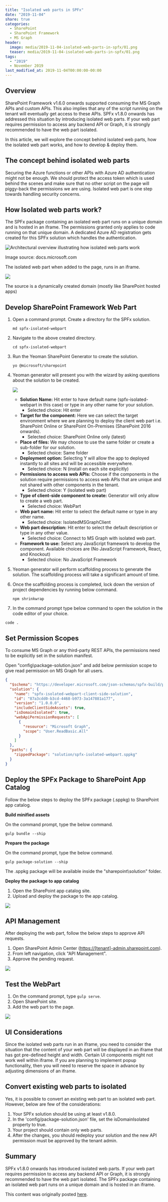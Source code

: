 ```yaml
---
title: "Isolated web parts in SPFx"
date: "2019-11-04"
share: true
categories:
  - SharePoint
  - SharePoint Framework
  - MS Graph
header:
  image: media/2019-11-04-isolated-web-parts-in-spfx/01.png
  teaser: media/2019-11-04-isolated-web-parts-in-spfx/01.png
tags:
  - "2019"
  - November 2019
last_modified_at: 2019-11-04T00:00:00-00:00
---
```


## Overview

SharePoint Framework v1.6.0 onwards supported consuming the MS Graph APIs and custom APIs. This also implies that any of the script running on the tenant will eventually get access to these APIs. SPFx v1.8.0 onwards has addressed this situation by introducing isolated web parts. If your web part requires permission to access any backend API or Graph, it is strongly recommended to have the web part isolated.

In this article, we will explore the concept behind isolated web parts, how the isolated web part works, and how to develop & deploy them.


## The concept behind isolated web parts

Securing the Azure functions or other APIs with Azure AD authentication might not be enough. We should protect the access token which is used behind the scenes and make sure that no other script on the page will piggy-back the permissions we are using. Isolated web part is one step towards handling security concerns.


## How Isolated web parts work?

The SPFx package containing an isolated web part runs on a unique domain and is hosted in an iframe. The permissions granted only applies to code running on that unique domain. A dedicated Azure AD registration gets created for this SPFx solution which handles the authentication.

![Architectural overview illustrating how isolated web parts work](/media/2019-11-04-isolated-web-parts-in-spfx/01.png)

Image source: docs.microsoft.com


The isolated web part when added to the page, runs in an iframe.

![](/media/2019-11-04-isolated-web-parts-in-spfx/02.png)

The source is a dynamically created domain (mostly like SharePoint hosted apps)


## Develop SharePoint Framework Web Part

1. Open a command prompt. Create a directory for the SPFx solution.

    ```
    md spfx-isolated-webpart
    ```

2. Navigate to the above created directory.

    ```
    cd spfx-isolated-webpart
    ```

3. Run the Yeoman SharePoint Generator to create the solution.

    ```
    yo @microsoft/sharepoint
    ```

4. Yeoman generator will present you with the wizard by asking questions about the solution to be created.

    ![](/media/2019-11-04-isolated-web-parts-in-spfx/03.png)

    - **Solution Name:** Hit enter to have default name (spfx-isolated-webpart in this case) or type in any other name for your solution.
        - Selected choice: Hit enter
    - **Target for the component:** Here we can select the target environment where we are planning to deploy the client web part i.e. SharePoint Online or SharePoint On-Premises (SharePoint 2016 onwards).
        - Selected choice: SharePoint Online only (latest)
    - **Place of files:** We may choose to use the same folder or create a sub-folder for our solution.
        - Selected choice: Same folder
    - **Deployment option:** Selecting Y will allow the app to deployed instantly to all sites and will be accessible everywhere.
        - Selected choice: N (install on each site explicitly)
    - **Permissions to access web APIs:** Choose if the components in the solution require permissions to access web APIs that are unique and not shared with other components in the tenant.
        - Selected choice: Y (isolated web part)
    - **Type of client-side component to create:** Generator will only allow to create a web part.
        - Selected choice: WebPart
    - **Web part name:** Hit enter to select the default name or type in any other name.
        - Selected choice: IsolatedMSGraphClient
    - **Web part description:** Hit enter to select the default description or type in any other value.
        - Selected choice: Connect to MS Graph with isolated web part.
    - **Framework to use:** Select any JavaScript framework to develop the component. Available choices are (No JavaScript Framework, React, and Knockout)
        - Selected choice: No JavaScript Framework

5. Yeoman generator will perform scaffolding process to generate the solution. The scaffolding process will take a significant amount of time.
6. Once the scaffolding process is completed, lock down the version of project dependencies by running below command.

    ```
    npm shrinkwrap
    ```

7. In the command prompt type below command to open the solution in the code editor of your choice.

```
code .
```


## Set Permission Scopes

To consume MS Graph or any third-party REST APIs, the permissions need to be explicitly set in the solution manifest.

Open "config\package-solution.json" and add below permission scope to give read permission on MS Graph for all users.

```json
{  
  "$schema": "https://developer.microsoft.com/json-schemas/spfx-build/package-solution.schema.json",  
  "solution": {  
    "name": "spfx-isolated-webpart-client-side-solution",  
    "id": "87a3cdd0-b3cd-4468-b973-3a147881a177",  
    "version": "1.0.0.0",  
    "includeClientSideAssets": true,  
    "isDomainIsolated": true,  
    "webApiPermissionRequests": [  
      {  
        "resource": "Microsoft Graph",  
        "scope": "User.ReadBasic.All"  
      }  
    ]  
  },  
  "paths": {  
    "zippedPackage": "solution/spfx-isolated-webpart.sppkg"  
  }  
}
```


## Deploy the SPFx Package to SharePoint App Catalog

Follow the below steps to deploy the SPFx package (.sppkg) to SharePoint app catalog.

**Build minified assets**

On the command prompt, type the below command.

```
gulp bundle --ship
```


**Prepare the package**

On the command prompt, type the below command.

```
gulp package-solution --ship
```

The .sppkg package will be available inside the "sharepoint\solution" folder.


**Deploy the package to app catalog**

1. Open the SharePoint app catalog site.
2. Upload and deploy the package to the app catalog.

![](/media/2019-11-04-isolated-web-parts-in-spfx/04.png)


## API Management

After deploying the web part, follow the below steps to approve API requests.

1. Open SharePoint Admin Center ([https://[tenant]-admin.sharepoint.com](https://[tenant]-admin.sharepoint.com)).
2. From left navigation, click "API Management".
3. Approve the pending request.

![](/media/2019-11-04-isolated-web-parts-in-spfx/05.png)


## Test the WebPart

1. On the command prompt, type ```gulp serve```.
2. Open SharePoint site.
3. Add the web part to the page.

![](/media/2019-11-04-isolated-web-parts-in-spfx/06.png)


## UI Considerations

Since the isolated web parts run in an iframe, you need to consider the situation that the content of your web part will be displayed in an iframe that has got pre-defined height and width. Certain UI components might not work well within iframe. If you are planning to implement popup functionality, then you will need to reserve the space in advance by adjusting dimensions of an iframe.


## Convert existing web parts to isolated

Yes, it is possible to convert an existing web part to an isolated web part. However, below are few of the considerations:

1. Your SPFx solution should be using at least v1.8.0.
2. In the 'config/package-solution.json' file, set the isDomainIsolated property to true.
3. Your project should contain only web parts.
4. After the changes, you should redeploy your solution and the new API permission must be approved by the tenant admin.


## Summary

SPFx v1.8.0 onwards has introduced isolated web parts. If your web part requires permission to access any backend API or Graph, it is strongly recommended to have the web part isolated. The SPFx package containing an isolated web part runs on a unique domain and is hosted in an iframe.

This content was originally posted [here](https://www.c-sharpcorner.com/article/isolated-web-parts-in-spfx/).
